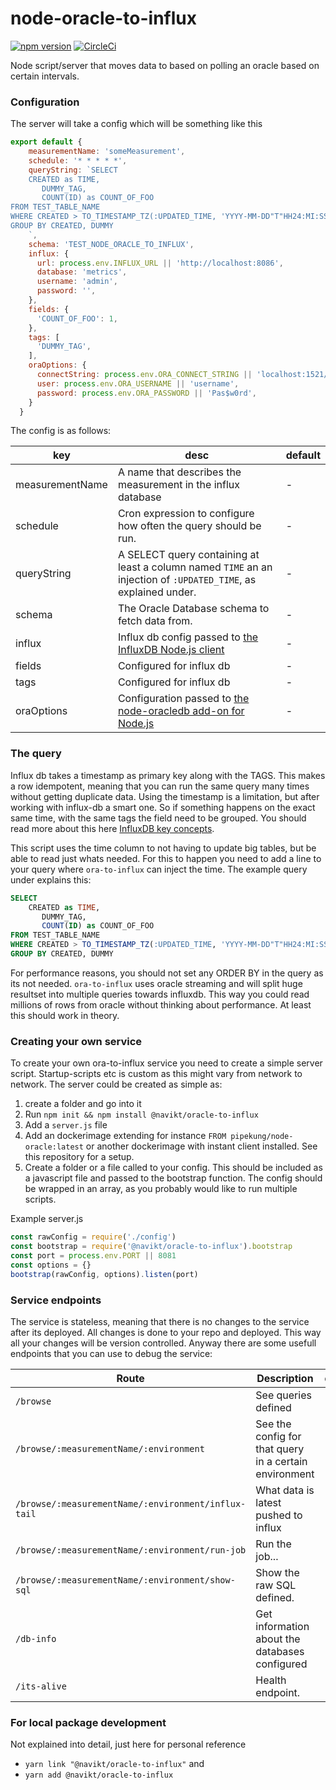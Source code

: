 # node-oracle-to-influx
[![npm version](http://img.shields.io/npm/v/@navikt/oracle-to-influx.svg?style=flat)](https://npmjs.org/package/@navikt/oracle-to-influx "View this project on npm")
[![CircleCi](http://img.shields.io/circleci/project/github/navikt/node-oracle-to-influx/master.svg?style=flat)](https://circleci.com/gh/navikt/node-oracle-to-influx "View this project on circleci")

Node script/server that moves data to based on polling an oracle based on certain intervals.

### Configuration
The server will take a config which will be something like this

```javascript
export default {
    measurementName: 'someMeasurement',
    schedule: '* * * * *',
    queryString: `SELECT 
    CREATED as TIME,
       DUMMY_TAG,
       COUNT(ID) as COUNT_OF_FOO
FROM TEST_TABLE_NAME
WHERE CREATED > TO_TIMESTAMP_TZ(:UPDATED_TIME, 'YYYY-MM-DD"T"HH24:MI:SS.FF3TZR')
GROUP BY CREATED, DUMMY
    `,
    schema: 'TEST_NODE_ORACLE_TO_INFLUX',
    influx: {
      url: process.env.INFLUX_URL || 'http://localhost:8086',
      database: 'metrics',
      username: 'admin',
      password: '',
    },
    fields: {
      'COUNT_OF_FOO': 1,
    },
    tags: [
      'DUMMY_TAG',
    ],
    oraOptions: {
      connectString: process.env.ORA_CONNECT_STRING || 'localhost:1521/XE',
      user: process.env.ORA_USERNAME || 'username',
      password: process.env.ORA_PASSWORD || 'Pas$w0rd',
    }
  }
```
The config is as follows:

|key|desc|default|
|---|---|---|
|measurementName|A name that describes the measurement in the influx database |-|
|schedule|Cron expression to configure how often the query should be run.|-|
|queryString|A SELECT query containing at least a column named `TIME` an an injection of `:UPDATED_TIME`, as explained under.  |-|
|schema|The Oracle Database schema to fetch data from.|-|
|influx|Influx db config passed to [the InfluxDB Node.js client] |-|
|fields|Configured for influx db|-|
|tags|Configured for influx db|-|
|oraOptions|Configuration passed to [the node-oracledb add-on for Node.js] |-|

### The query
Influx db takes a timestamp as primary key along with the TAGS. This makes a row idempotent, meaning that you can run
the same query many times without getting duplicate data. Using the timestamp is a limitation, but after working with
influx-db a smart one. So if something happens on the exact same time, with the same tags the field need to be grouped.
You should read more about this here [InfluxDB key concepts].

This script uses the time column to not having to update big tables, but be able to read just whats needed. For this to
happen you need to add a line to your query where `ora-to-influx` can inject the time. The example query under explains 
this:
```sql
SELECT 
    CREATED as TIME,
       DUMMY_TAG,
       COUNT(ID) as COUNT_OF_FOO
FROM TEST_TABLE_NAME
WHERE CREATED > TO_TIMESTAMP_TZ(:UPDATED_TIME, 'YYYY-MM-DD"T"HH24:MI:SS.FF3TZR')
GROUP BY CREATED, DUMMY
```

For performance reasons, you should not set any ORDER BY in the query as its not needed. `ora-to-influx` uses 
oracle streaming and will split huge resultset into multiple queries towards influxdb. This way you could read millions
of rows from oracle without thinking about performance. At least this should work in theory.

### Creating your own service
To create your own ora-to-influx service you need to create a simple server script. Startup-scripts etc is custom as
this might vary from network to network. The server could be created as simple as:

1. create a folder and go into it
2. Run `npm init && npm install @navikt/oracle-to-influx`
3. Add a `server.js` file
4. Add an dockerimage extending for instance `FROM pipekung/node-oracle:latest` or another dockerimage with instant
client installed. See this repository for a setup.
5. Create a folder or a file called to your config. This should be included as a javascript file and passed to the 
bootstrap function. The config should be wrapped in an array, as you probably would like to run multiple scripts.

Example server.js
```js
const rawConfig = require('./config')
const bootstrap = require('@navikt/oracle-to-influx').bootstrap
const port = process.env.PORT || 8081
const options = {}
bootstrap(rawConfig, options).listen(port)
```


### Service endpoints
The service is stateless, meaning that there is no changes to the service after its deployed. All changes is done to
your repo and deployed. This way all your changes will be version controlled. Anyway there are some usefull endpoints
that you can use to debug the service:

|Route|Description|default|
|---|---|---|
|`/browse`|See queries defined|
|`/browse/:measurementName/:environment`| See the config for that query in a certain environment|
|`/browse/:measurementName/:environment/influx-tail`|What data is latest pushed to influx|
|`/browse/:measurementName/:environment/run-job`|Run the job...|
|`/browse/:measurementName/:environment/show-sql`|Show the raw SQL defined.|
|`/db-info`|Get information about the databases configured|
|`/its-alive`|Health endpoint.|

### For local package development
Not explained into detail, just here for personal reference
* `yarn link "@navikt/oracle-to-influx"`
and
* `yarn add @navikt/oracle-to-influx`



[the InfluxDB Node.js client]: https://www.npmjs.com/package/influxdb-nodejs#write-point
[the node-oracledb add-on for Node.js]: https://www.npmjs.com/package/oracledb
[InfluxDB key concepts]: https://docs.influxdata.com/influxdb/v1.7/concepts/key_concepts/
